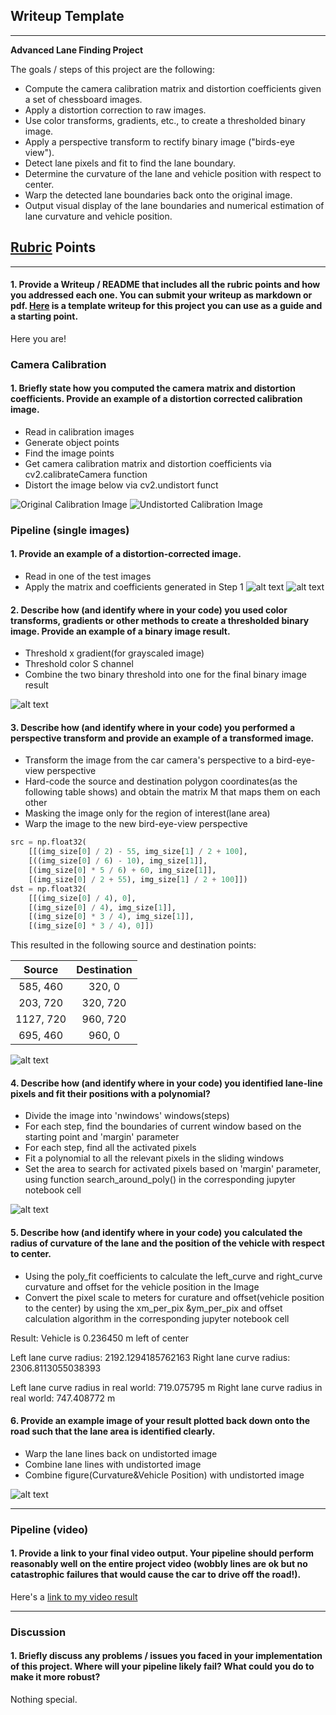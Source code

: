 ## Writeup Template

---

**Advanced Lane Finding Project**

The goals / steps of this project are the following:

* Compute the camera calibration matrix and distortion coefficients given a set of chessboard images.
* Apply a distortion correction to raw images.
* Use color transforms, gradients, etc., to create a thresholded binary image.
* Apply a perspective transform to rectify binary image ("birds-eye view").
* Detect lane pixels and fit to find the lane boundary.
* Determine the curvature of the lane and vehicle position with respect to center.
* Warp the detected lane boundaries back onto the original image.
* Output visual display of the lane boundaries and numerical estimation of lane curvature and vehicle position.

[//]: # (Image References)

[image1]: ./output_Images/Original_Test_Image.jpg "Original Calibration Image"
[image2]: ./output_Images/Undistort_Test_Image.jpg "Undistorted Calibration Image"
[image3]: ./output_Images/Original_Image.jpg "Original Image"
[image4]: ./output_Images/Undistort_Image.jpg "Undistorted Image"
[image5]: ./output_Images/Binary_Threshold_Image.jpg "Binary Example"
[image6]: ./output_Images/Perspective_Transform_Image.jpg "Warp Example"
[image7]: ./output_Images/Fit_Polynomial_Warped_Image.jpg "Fit Visual"
[image8]: ./output_Images/Add_Figure_LaneLines_Image.jpg "Output"
[video1]: ./project_video_output.mp4 "Video"

## [Rubric](https://review.udacity.com/#!/rubrics/571/view) Points

---

#### 1. Provide a Writeup / README that includes all the rubric points and how you addressed each one.  You can submit your writeup as markdown or pdf.  [Here](https://github.com/udacity/CarND-Advanced-Lane-Lines/blob/master/writeup_template.md) is a template writeup for this project you can use as a guide and a starting point.  

Here you are!

### Camera Calibration

#### 1. Briefly state how you computed the camera matrix and distortion coefficients. Provide an example of a distortion corrected calibration image.
* Read in calibration images
* Generate object points
* Find the image points
* Get camera calibration matrix and distortion coefficients via cv2.calibrateCamera function
* Distort the image below via cv2.undistort funct

![Original Calibration Image][image1]
![Undistorted Calibration Image][image2]

### Pipeline (single images)

#### 1. Provide an example of a distortion-corrected image.
* Read in one of the test images
* Apply the matrix and coefficients generated in Step 1
![alt text][image3]
![alt text][image4]

#### 2. Describe how (and identify where in your code) you used color transforms, gradients or other methods to create a thresholded binary image.  Provide an example of a binary image result.
* Threshold x gradient(for grayscaled image)
* Threshold color S channel
* Combine the two binary threshold into one for the final binary image result

![alt text][image5]

#### 3. Describe how (and identify where in your code) you performed a perspective transform and provide an example of a transformed image.
* Transform the image from the car camera's perspective to a bird-eye-view perspective
* Hard-code the source and destination polygon coordinates(as the following table shows) and obtain the matrix M that maps them on each other
* Masking the image only for the region of interest(lane area)
* Warp the image to the new bird-eye-view perspective

```python
src = np.float32(
    [[(img_size[0] / 2) - 55, img_size[1] / 2 + 100],
    [((img_size[0] / 6) - 10), img_size[1]],
    [(img_size[0] * 5 / 6) + 60, img_size[1]],
    [(img_size[0] / 2 + 55), img_size[1] / 2 + 100]])
dst = np.float32(
    [[(img_size[0] / 4), 0],
    [(img_size[0] / 4), img_size[1]],
    [(img_size[0] * 3 / 4), img_size[1]],
    [(img_size[0] * 3 / 4), 0]])
```

This resulted in the following source and destination points:

| Source        | Destination   | 
|:-------------:|:-------------:| 
| 585, 460      | 320, 0        | 
| 203, 720      | 320, 720      |
| 1127, 720     | 960, 720      |
| 695, 460      | 960, 0        |

![alt text][image6]

#### 4. Describe how (and identify where in your code) you identified lane-line pixels and fit their positions with a polynomial?
* Divide the image into 'nwindows' windows(steps)
* For each step, find the boundaries of current window based on the starting point and 'margin' parameter
* For each step, find all the activated pixels
* Fit a polynomial to all the relevant pixels in the sliding windows
* Set the area to search for activated pixels based on 'margin' parameter, using function search_around_poly() in the corresponding jupyter notebook cell

![alt text][image7]

#### 5. Describe how (and identify where in your code) you calculated the radius of curvature of the lane and the position of the vehicle with respect to center.
* Using the poly_fit coefficients to calculate the left_curve and right_curve curvature and offset for the vehicle position in the Image
* Convert the pixel scale to meters for curature and offset(vehicle position to the center) by using the xm_per_pix &ym_per_pix and offset calculation algorithm in the corresponding jupyter notebook cell

Result:
Vehicle is 0.236450 m left of center

Left lane curve radius:  2192.1294185762163
Right lane curve radius:  2306.8113055038393

Left lane curve radius in real world: 719.075795 m
Right lane curve radius in real world: 747.408772 m

#### 6. Provide an example image of your result plotted back down onto the road such that the lane area is identified clearly.
* Warp the lane lines back on undistorted image
* Combine lane lines with undistorted image
* Combine figure(Curvature&Vehicle Position) with undistorted image

![alt text][image8]

---

### Pipeline (video)

#### 1. Provide a link to your final video output.  Your pipeline should perform reasonably well on the entire project video (wobbly lines are ok but no catastrophic failures that would cause the car to drive off the road!).

Here's a [link to my video result](./project_video_output.mp4)

---

### Discussion

#### 1. Briefly discuss any problems / issues you faced in your implementation of this project.  Where will your pipeline likely fail?  What could you do to make it more robust?

Nothing special.
